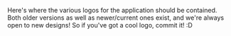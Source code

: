 Here's where the various logos for the application should be contained. Both older versions as well as newer/current ones exist, and we're always open to new designs! So if you've got a cool logo, commit it! :D